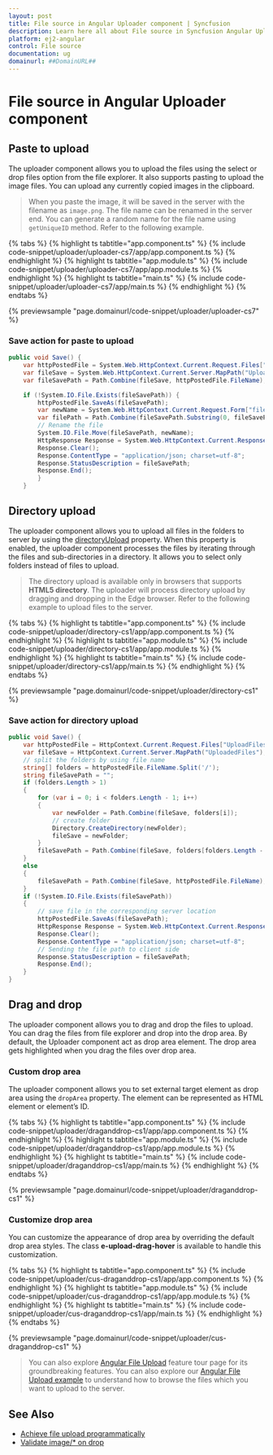 ```yaml
---
layout: post
title: File source in Angular Uploader component | Syncfusion
description: Learn here all about File source in Syncfusion Angular Uploader component of Syncfusion Essential JS 2 and more.
platform: ej2-angular
control: File source 
documentation: ug
domainurl: ##DomainURL##
---
```


# File source in Angular Uploader component

## Paste to upload

The uploader component allows you to upload the files using the select or drop files option from the file
explorer.  It also supports pasting to upload the image files. You can upload any currently copied images in the clipboard.

> When you paste the image, it will be saved in the server with the filename as `image.png`. The file name can
be renamed in the server end. You can generate a random name for the file name using `getUniqueID` method.
Refer to the following example.

{% tabs %}
{% highlight ts tabtitle="app.component.ts" %}
{% include code-snippet/uploader/uploader-cs7/app/app.component.ts %}
{% endhighlight %}
{% highlight ts tabtitle="app.module.ts" %}
{% include code-snippet/uploader/uploader-cs7/app/app.module.ts %}
{% endhighlight %}
{% highlight ts tabtitle="main.ts" %}
{% include code-snippet/uploader/uploader-cs7/app/main.ts %}
{% endhighlight %}
{% endtabs %}
  
{% previewsample "page.domainurl/code-snippet/uploader/uploader-cs7" %}

### Save action for paste to upload

```csharp
public void Save() {
    var httpPostedFile = System.Web.HttpContext.Current.Request.Files["UploadFiles"];
    var fileSave = System.Web.HttpContext.Current.Server.MapPath("UploadedFiles");
    var fileSavePath = Path.Combine(fileSave, httpPostedFile.FileName);

    if (!System.IO.File.Exists(fileSavePath)) {
        httpPostedFile.SaveAs(fileSavePath);
        var newName = System.Web.HttpContext.Current.Request.Form["fileName"];
        var filePath = Path.Combine(fileSavePath.Substring(0, fileSavePath.LastIndexOf("\\")), newName);
        // Rename the file
        System.IO.File.Move(fileSavePath, newName);
        HttpResponse Response = System.Web.HttpContext.Current.Response;
        Response.Clear();
        Response.ContentType = "application/json; charset=utf-8";
        Response.StatusDescription = fileSavePath;
        Response.End();
        }
    }
```

## Directory upload

The uploader component allows you to upload all files in the folders to server by using
the [directoryUpload](https://ej2.syncfusion.com/angular/documentation/api/uploader/#directoryupload) property. When this property is enabled,
the uploader component processes the files by iterating through the files and sub-directories in a directory.
It allows you to select only folders instead of files to upload.

> The directory upload is available only in browsers that supports **HTML5 directory**. The uploader will
process directory upload by dragging and dropping in the Edge browser.
Refer to the following example to upload files to the server.

{% tabs %}
{% highlight ts tabtitle="app.component.ts" %}
{% include code-snippet/uploader/directory-cs1/app/app.component.ts %}
{% endhighlight %}
{% highlight ts tabtitle="app.module.ts" %}
{% include code-snippet/uploader/directory-cs1/app/app.module.ts %}
{% endhighlight %}
{% highlight ts tabtitle="main.ts" %}
{% include code-snippet/uploader/directory-cs1/app/main.ts %}
{% endhighlight %}
{% endtabs %}
  
{% previewsample "page.domainurl/code-snippet/uploader/directory-cs1" %}

### Save action for directory upload

```csharp
public void Save() {
    var httpPostedFile = HttpContext.Current.Request.Files["UploadFiles"];
    var fileSave = HttpContext.Current.Server.MapPath("UploadedFiles");
    // split the folders by using file name
    string[] folders = httpPostedFile.FileName.Split('/');
    string fileSavePath = "";
    if (folders.Length > 1)
    {
        for (var i = 0; i < folders.Length - 1; i++)
        {
            var newFolder = Path.Combine(fileSave, folders[i]);
            // create folder
            Directory.CreateDirectory(newFolder);
            fileSave = newFolder;
        }
        fileSavePath = Path.Combine(fileSave, folders[folders.Length - 1]);
    }
    else
    {
        fileSavePath = Path.Combine(fileSave, httpPostedFile.FileName);
    }
    if (!System.IO.File.Exists(fileSavePath))
    {
        // save file in the corresponding server location
        httpPostedFile.SaveAs(fileSavePath);
        HttpResponse Response = System.Web.HttpContext.Current.Response;
        Response.Clear();
        Response.ContentType = "application/json; charset=utf-8";
        // Sending the file path to client side
        Response.StatusDescription = fileSavePath;
        Response.End();
    }
}
```

## Drag and drop

The uploader component allows you to drag and drop the files to upload.
You can drag the files from file explorer and drop into the drop area.
By default, the Uploader component act as drop area element.
The drop area gets highlighted when you drag the files over drop area.

### Custom drop area

The uploader component allows you to set external target element as drop area using the `dropArea` property.
The element can be represented as HTML element or element’s ID.

{% tabs %}
{% highlight ts tabtitle="app.component.ts" %}
{% include code-snippet/uploader/draganddrop-cs1/app/app.component.ts %}
{% endhighlight %}
{% highlight ts tabtitle="app.module.ts" %}
{% include code-snippet/uploader/draganddrop-cs1/app/app.module.ts %}
{% endhighlight %}
{% highlight ts tabtitle="main.ts" %}
{% include code-snippet/uploader/draganddrop-cs1/app/main.ts %}
{% endhighlight %}
{% endtabs %}
  
{% previewsample "page.domainurl/code-snippet/uploader/draganddrop-cs1" %}

### Customize drop area

You can customize the appearance of drop area by overriding the default drop area styles.
The class **e-upload-drag-hover** is available to handle this customization.

{% tabs %}
{% highlight ts tabtitle="app.component.ts" %}
{% include code-snippet/uploader/cus-draganddrop-cs1/app/app.component.ts %}
{% endhighlight %}
{% highlight ts tabtitle="app.module.ts" %}
{% include code-snippet/uploader/cus-draganddrop-cs1/app/app.module.ts %}
{% endhighlight %}
{% highlight ts tabtitle="main.ts" %}
{% include code-snippet/uploader/cus-draganddrop-cs1/app/main.ts %}
{% endhighlight %}
{% endtabs %}
  
{% previewsample "page.domainurl/code-snippet/uploader/cus-draganddrop-cs1" %}

> You can also explore [Angular File Upload](https://www.syncfusion.com/angular-ui-components/angular-file-upload) feature tour page for its groundbreaking features. You can also explore our [Angular File Upload example](https://ej2.syncfusion.com/angular/demos/#/material/uploader/default) to understand how to browse the files which you want to upload to the server.

## See Also

* [Achieve file upload programmatically](./how-to/achieve-file-upload-programmatically)
* [Validate image/* on drop](./how-to/validate-image-on-drop)
